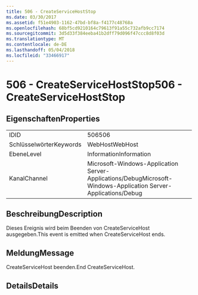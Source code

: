 ```yaml
---
title: 506 - CreateServiceHostStop
ms.date: 03/30/2017
ms.assetid: f51e4903-1162-47bd-bf8a-f4177c48768a
ms.openlocfilehash: 68bf5cd9210164c79613f91a55c732afb9cc7174
ms.sourcegitcommit: 3d5d33f384eeba41b2dff79d096f47ccc8d8f03d
ms.translationtype: MT
ms.contentlocale: de-DE
ms.lasthandoff: 05/04/2018
ms.locfileid: "33466917"
---
```

# <a name="506---createservicehoststop"></a><span data-ttu-id="6d26a-102">506 - CreateServiceHostStop</span><span class="sxs-lookup"><span data-stu-id="6d26a-102">506 - CreateServiceHostStop</span></span>
## <a name="properties"></a><span data-ttu-id="6d26a-103">Eigenschaften</span><span class="sxs-lookup"><span data-stu-id="6d26a-103">Properties</span></span>  
  
|||  
|-|-|  
|<span data-ttu-id="6d26a-104">ID</span><span class="sxs-lookup"><span data-stu-id="6d26a-104">ID</span></span>|<span data-ttu-id="6d26a-105">506</span><span class="sxs-lookup"><span data-stu-id="6d26a-105">506</span></span>|  
|<span data-ttu-id="6d26a-106">Schlüsselwörter</span><span class="sxs-lookup"><span data-stu-id="6d26a-106">Keywords</span></span>|<span data-ttu-id="6d26a-107">WebHost</span><span class="sxs-lookup"><span data-stu-id="6d26a-107">WebHost</span></span>|  
|<span data-ttu-id="6d26a-108">Ebene</span><span class="sxs-lookup"><span data-stu-id="6d26a-108">Level</span></span>|<span data-ttu-id="6d26a-109">Information</span><span class="sxs-lookup"><span data-stu-id="6d26a-109">Information</span></span>|  
|<span data-ttu-id="6d26a-110">Kanal</span><span class="sxs-lookup"><span data-stu-id="6d26a-110">Channel</span></span>|<span data-ttu-id="6d26a-111">Microsoft-Windows-Application Server-Applications/Debug</span><span class="sxs-lookup"><span data-stu-id="6d26a-111">Microsoft-Windows-Application Server-Applications/Debug</span></span>|  
  
## <a name="description"></a><span data-ttu-id="6d26a-112">Beschreibung</span><span class="sxs-lookup"><span data-stu-id="6d26a-112">Description</span></span>  
 <span data-ttu-id="6d26a-113">Dieses Ereignis wird beim Beenden von CreateServiceHost ausgegeben.</span><span class="sxs-lookup"><span data-stu-id="6d26a-113">This event is emitted when CreateServiceHost ends.</span></span>  
  
## <a name="message"></a><span data-ttu-id="6d26a-114">Meldung</span><span class="sxs-lookup"><span data-stu-id="6d26a-114">Message</span></span>  
 <span data-ttu-id="6d26a-115">CreateServiceHost beenden.</span><span class="sxs-lookup"><span data-stu-id="6d26a-115">End CreateServiceHost.</span></span>  
  
## <a name="details"></a><span data-ttu-id="6d26a-116">Details</span><span class="sxs-lookup"><span data-stu-id="6d26a-116">Details</span></span>
